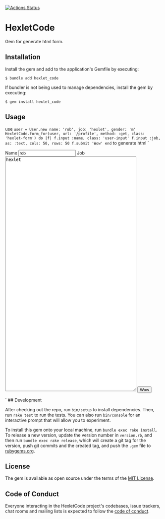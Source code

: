 [![Actions Status](https://github.com/barbedak/rails-project-63/actions/workflows/hexlet-check.yml/badge.svg)](https://github.com/barbedak/rails-project-63/actions)
# HexletCode

Gem for generate html form.

## Installation

Install the gem and add to the application's Gemfile by executing:

    $ bundle add hexlet_code

If bundler is not being used to manage dependencies, install the gem by executing:

    $ gem install hexlet_code

## Usage

use
`
user = User.new name: 'rob', job: 'hexlet', gender: 'm'
HexletCode.form_for(user, url: '/profile', method: :get, class: 'hexlet-form') do |f|
    f.input :name, class: 'user-input'
    f.input :job, as: :text, cols: 50, rows: 50
    f.submit 'Wow'
end
`
to generate html
`
<form action="/profile" method="get" class="hexlet-form">
    <label for="name">Name</label>
    <input name="name" type="text" value="rob" class="user-input">
    <label for="job">Job</label>
    <textarea name="job" cols="50" rows="50">hexlet</textarea>
    <input type="submit" value="Wow">
</form>
`
## Development

After checking out the repo, run `bin/setup` to install dependencies. Then, run `rake test` to run the tests. You can also run `bin/console` for an interactive prompt that will allow you to experiment.

To install this gem onto your local machine, run `bundle exec rake install`. To release a new version, update the version number in `version.rb`, and then run `bundle exec rake release`, which will create a git tag for the version, push git commits and the created tag, and push the `.gem` file to [rubygems.org](https://rubygems.org).

## License

The gem is available as open source under the terms of the [MIT License](https://opensource.org/licenses/MIT).

## Code of Conduct

Everyone interacting in the HexletCode project's codebases, issue trackers, chat rooms and mailing lists is expected to follow the [code of conduct](https://github.com/[USERNAME]/hexlet_code/blob/master/CODE_OF_CONDUCT.md).
